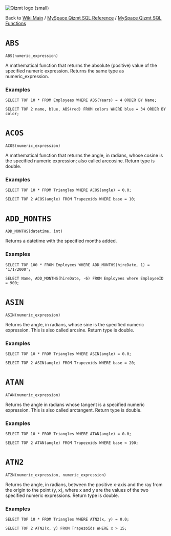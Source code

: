 <a href='Hidden comment: Image:'></a><img src='http://qizmt.googlecode.com/svn/wiki/images/Qizmt_logo_small.png' alt='Qizmt logo (small)' />

Back to <a href='Hidden comment: Link:'></a>[Wiki Main](Main.md) / [MySpace Qizmt SQL Reference](MySpaceQizmtSQLReference.md) / [MySpace Qizmt SQL Functions](MySpaceQizmtSQLReferenceFunction.md)



# `ABS` #

```
ABS(numeric_expression) 
```

A mathematical function that returns the absolute (positive) value of the specified numeric expression. Returns the same type as numeric\_expression.

### Examples ###

```
SELECT TOP 10 * FROM Employees WHERE ABS(Years) = 4 ORDER BY Name;
```

```
SELECT TOP 2 name, blue, ABS(red) FROM colors WHERE blue = 34 ORDER BY color;
```

# `ACOS` #

```
ACOS(numeric_expression) 
```

A mathematical function that returns the angle, in radians, whose cosine is the specified numeric expression; also called arccosine. Return type is double.

### Examples ###

```
SELECT TOP 10 * FROM Triangles WHERE ACOS(angle) = 0.0;
```

```
SELECT TOP 2 ACOS(angle) FROM Trapezoids WHERE base = 10;
```

# `ADD_MONTHS` #

```
ADD_MONTHS(datetime, int) 
```

Returns a datetime with the specified months added.

### Examples ###

```
SELECT TOP 100 * FROM Employees WHERE ADD_MONTHS(hireDate, 1) = '1/1/2000';
```

```
SELECT Name, ADD_MONTHS(hireDate, -6) FROM Employees where EmployeeID = 900;
```

# `ASIN` #

```
ASIN(numeric_expression) 
```

Returns the angle, in radians, whose sine is the specified numeric expression. This is also called arcsine. Return type is double.

### Examples ###

```
SELECT TOP 10 * FROM Triangles WHERE ASIN(angle) = 0.0;
```

```
SELECT TOP 2 ASIN(angle) FROM Trapezoids WHERE base = 20;
```

# `ATAN` #

```
ATAN(numeric_expression) 
```

Returns the angle in radians whose tangent is a specified numeric expression. This is also called arctangent. Return type is double.

### Examples ###

```
SELECT TOP 10 * FROM Triangles WHERE ATAN(angle) = 0.0;
```

```
SELECT TOP 2 ATAN(angle) FROM Trapezoids WHERE base < 190;
```

# `ATN2` #

```
AT2N(numeric_expression, numeric_expression) 
```

Returns the angle, in radians, between the positive x-axis and the ray from the origin to the point (y, x), where x and y are the values of the two specified numeric expressions. Return type is double.

### Examples ###

```
SELECT TOP 10 * FROM Triangles WHERE ATN2(x, y) = 0.0;
```

```
SELECT TOP 2 ATN2(x, y) FROM Trapezoids WHERE x > 15;
```